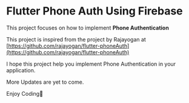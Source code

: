 # Flutter Phone Auth Using Firebase

This project focuses on how to implement **Phone Authentication** 

This project is inspired from the project by Rajayogan at [https://github.com/rajayogan/flutter-phoneAuth](https://github.com/rajayogan/flutter-phoneAuth)

I hope this project help you implement Phone Authentication in your application.

More Updates are yet to come.

Enjoy Coding🤟
